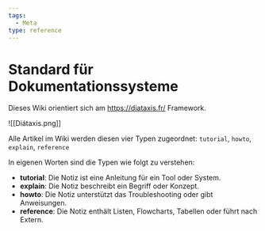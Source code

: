 ```yaml
---
tags:
  - Meta
type: reference
---
```

# Standard für Dokumentationssysteme

Dieses Wiki orientiert sich am <https://diataxis.fr/> Framework.

![[Diátaxis.png]]

Alle Artikel im Wiki werden diesen vier Typen zugeordnet: `tutorial`, `howto`, `explain`, `reference`

In eigenen Worten sind die Typen wie folgt zu verstehen:

* **tutorial**: Die Notiz ist eine Anleitung für ein Tool oder System.
* **explain**: Die Notiz beschreibt ein Begriff oder Konzept.
* **howto**: Die Notiz unterstützt das Troubleshooting oder gibt Anweisungen.
* **reference**: Die Notiz enthält Listen, Flowcharts, Tabellen oder führt nach Extern.